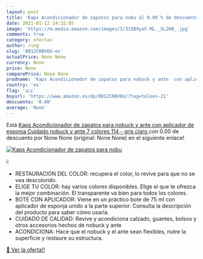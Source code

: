 ```yaml
---
layout: post
title: 'Kaps Acondicionador de zapatos para nobu al 0.00 % de descuento'
date: 2021-01-12 14:32:05
image: 'https://m.media-amazon.com/images/I/315B9yaF-ML._SL200_.jpg'
comments: true
category: ofertas
author: ring
slug: 'B012CRBV6U-es'
actualPrice: None None
currency: None
price: None
comparePrice: None None
prodname: 'Kaps Acondicionador de zapatos para nobuck y ante  con aplicador de esponja  Cuidado nobuck y ante  7 colores  114 - gris claro '
country: 'es'
flag: '🇪🇸'
buyurl: 'https://www.amazon.es/dp/B012CRBV6U/?tag=tolees-21'
descuento: '0.00'
average: 'None'
---
```


Está [Kaps Acondicionador de zapatos para nobuck y ante  con aplicador de esponja  Cuidado nobuck y ante  7 colores  114 - gris claro ](https://www.amazon.es/dp/B012CRBV6U/?tag=tolees-21) con 0.00 de descuento por None None (original: None None) en el siguiente enlace!

[![Kaps Acondicionador de zapatos para nobu](https://m.media-amazon.com/images/I/315B9yaF-ML._SL200_.jpg)](https://www.amazon.es/dp/B012CRBV6U/?tag=tolees-21)

ℹ️:

- RESTAURACIÓN DEL COLOR: recupera el color, lo revive para que no se vea descolorido.
- ELIGE TU COLOR: hay varios colores disponibles. Elige el que te ofrezca la mejor combinación. El transparente va bien para todos los colores.
- BOTE CON APLICADOR: Viene en un práctico bote de 75 ml con aplicador de esponja unido a la parte superior. Consulta la descripción del producto para saber cómo usarla.
- CUIDADO DE CALIDAD: Revive y acondiciona calzado, guantes, bolsos y otros accesorios hechos de nobuck y ante
- ACONDICIONA: Hace que el nobuck y el ante sean flexibles, nutre la superficie y restaure su estructura.

[🛒 Ver la oferta!!](https://www.amazon.es/dp/B012CRBV6U/?tag=tolees-21)
